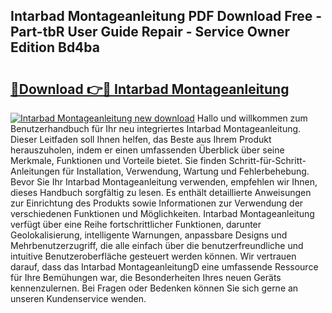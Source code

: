 ## Intarbad Montageanleitung PDF Download Free - Part-tbR User Guide Repair - Service Owner Edition Bd4ba

# <h2><a href="http://df6zup.blite.top/?on=Intarbad+Montageanleitung">🔗Download 👉🔴 Intarbad Montageanleitung</a></h2>

[![Intarbad Montageanleitung new download](https://i.imgur.com/lujVjoI.png)](http://df6zup.blite.top/?on=Intarbad+Montageanleitung)
Hallo und willkommen zum Benutzerhandbuch für Ihr neu integriertes Intarbad Montageanleitung. Dieser Leitfaden soll Ihnen helfen, das Beste aus Ihrem Produkt herauszuholen, indem er einen umfassenden Überblick über seine Merkmale, Funktionen und Vorteile bietet. Sie finden Schritt-für-Schritt-Anleitungen für Installation, Verwendung, Wartung und Fehlerbehebung. Bevor Sie Ihr Intarbad Montageanleitung verwenden, empfehlen wir Ihnen, dieses Handbuch sorgfältig zu lesen. Es enthält detaillierte Anweisungen zur Einrichtung des Produkts sowie Informationen zur Verwendung der verschiedenen Funktionen und Möglichkeiten. Intarbad Montageanleitung verfügt über eine Reihe fortschrittlicher Funktionen, darunter Geolokalisierung, intelligente Warnungen, anpassbare Designs und Mehrbenutzerzugriff, die alle einfach über die benutzerfreundliche und intuitive Benutzeroberfläche gesteuert werden können. Wir vertrauen darauf, dass das Intarbad MontageanleitungD eine umfassende Ressource für Ihre Bemühungen war, die Besonderheiten Ihres neuen Geräts kennenzulernen. Bei Fragen oder Bedenken können Sie sich gerne an unseren Kundenservice wenden.
